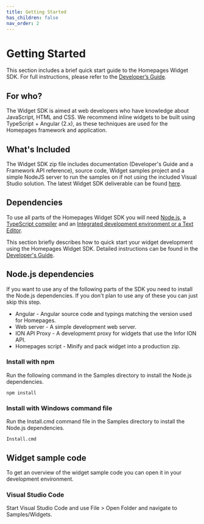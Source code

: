 ```yaml
---
title: Getting Started
has_children: false
nav_order: 2
---
```


# Getting Started

This section includes a brief quick start guide to the Homepages Widget SDK. For full instructions, please refer to the [Developer’s Guide](https://github.com/infor-cloud/homepages-widget-sdk/blob/master/DevelopersGuide.pdf).

## For who?

The Widget SDK is aimed at web developers who have knowledge about JavaScript, HTML and CSS. We recommend inline widgets to be built using TypeScript + Angular (2.x), as these techniques are used for the Homepages framework and application.

## What's Included

The Widget SDK zip file includes documentation (Developer's Guide and a Framework API reference), source code, Widget samples project and a simple NodeJS server to run the samples on if not using the included Visual Studio solution. The latest Widget SDK deliverable can be found [here](https://github.com/infor-cloud/homepages-widget-sdk).

## Dependencies
To use all parts of the Homepages Widget SDK you will need [Node.js](https://nodejs.org/en/), a [TypeScript compiler](http://www.typescriptlang.org/) and an [Integrated development environment or a Text Editor](https://code.visualstudio.com/). 

This section briefly describes how to quick start your widget development using the Homepages Widget SDK. Detailed instructions can be found in the [Developer's Guide](https://github.com/infor-cloud/homepages-widget-sdk/blob/master/DevelopersGuide.pdf).

## Node.js dependencies
If you want to use any of the following parts of the SDK you need to install the Node.js dependencies. If you don't plan to use any of these you can just skip this step.

* Angular - Angular source code and typings matching the version used for Homepages.
* Web server - A simple development web server.
* ION API Proxy - A developmemt proxy for widgets that use the Infor ION API.
* Homepages script - Minify and pack widget into a production zip.

### Install with npm
Run the following command in the Samples directory to install the Node.js dependencies.
```
npm install
```
### Install with Windows command file
Run the Install.cmd command file in the Samples directory to install the Node.js dependencies.
```
Install.cmd
```

## Widget sample code
To get an overview of the widget sample code you can open it in your development environment.

### Visual Studio Code
Start Visual Studio Code and use File > Open Folder and navigate to Samples/Widgets.
